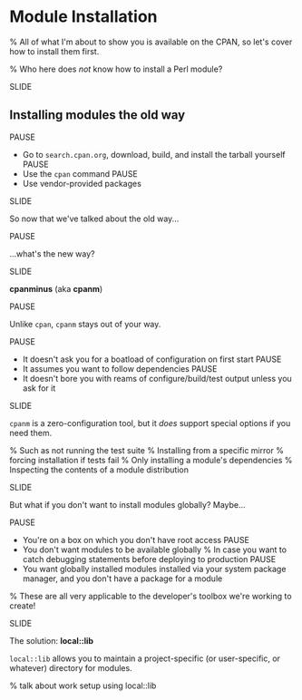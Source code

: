# Module Installation

% All of what I'm about to show you is available on the CPAN, so let's cover how to install them first.

% Who here does *not* know how to install a Perl module?

SLIDE

## Installing modules the old way

PAUSE
* Go to `search.cpan.org`, download, build, and install the tarball yourself
PAUSE
* Use the `cpan` command
PAUSE
* Use vendor-provided packages

SLIDE

So now that we've talked about the old way...

PAUSE

...what's the new way?

SLIDE

**cpanminus** (aka **cpanm**)

PAUSE

Unlike `cpan`, `cpanm` stays out of your way.

PAUSE
* It doesn't ask you for a boatload of configuration on first start
PAUSE
* It assumes you want to follow dependencies
PAUSE
* It doesn't bore you with reams of configure/build/test output unless you ask for it

SLIDE

`cpanm` is a zero-configuration tool, but it *does* support special options if you need them.

% Such as not running the test suite
% Installing from a specific mirror
% forcing installation if tests fail
% Only installing a module's dependencies
% Inspecting the contents of a module distribution

SLIDE

But what if you don't want to install modules globally? Maybe...

PAUSE
* You're on a box on which you don't have root access
PAUSE
* You don't want modules to be available globally
% In case you want to catch debugging statements before deploying to production
PAUSE
* You want globally installed modules installed via your system package manager, and you don't have a package for a module

% These are all very applicable to the developer's toolbox we're working to create!

SLIDE

The solution: **local::lib**

`local::lib` allows you to maintain a project-specific (or user-specific, or whatever) directory for modules.

% talk about work setup using local::lib

